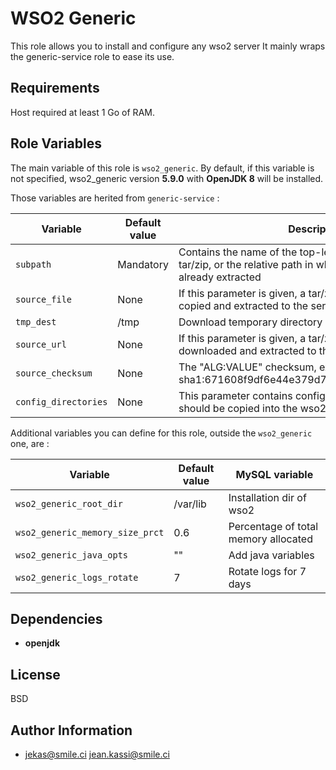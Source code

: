 WSO2 Generic
===========

This role allows you to install and configure any wso2 server
It mainly wraps the generic-service role to ease its use.

Requirements
------------

Host required at least 1 Go of RAM.

Role Variables
--------------

The main variable of this role is `wso2_generic`. By default, if this variable is not specified, wso2_generic version **5.9.0** with **OpenJDK 8** will be installed.

Those variables are herited from `generic-service` :

Variable | Default value | Description
---------|---------------|--------------
`subpath` | Mandatory | Contains the name of the top-level directory inside the tar/zip, or the relative path in which the application is already extracted
`source_file` | None | If this parameter is given, a tar/zip file at this path will be copied and extracted to the server
`tmp_dest` | /tmp | Download temporary directory
`source_url` | None | If this parameter is given, a tar/zip file at this path will be downloaded and extracted to the server
`source_checksum` | None | The "ALG:VALUE" checksum, example : sha1:671608f9df6e44e379d78362557b8ec0659145d9
`config_directories`| None | This parameter contains configuration directories that should be copied into the wso2_generic instance

Additional variables you can define for this role, outside the `wso2_generic` one, are :

| Variable | Default value | MySQL variable |
| ---------|---------------|---------------- |
| `wso2_generic_root_dir` | /var/lib | Installation dir of wso2 |
| `wso2_generic_memory_size_prct` | 0.6 | Percentage of total memory allocated
| `wso2_generic_java_opts` | "" | Add java variables
| `wso2_generic_logs_rotate` | 7 | Rotate logs for 7 days

Dependencies
------------

* **openjdk**

License
-------

BSD

Author Information
------------------

* jekas@smile.ci <jean.kassi@smile.ci>
